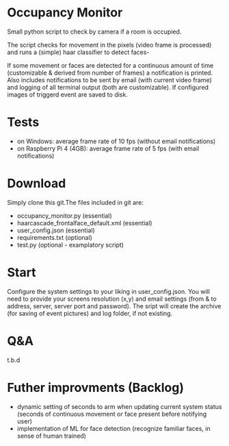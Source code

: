 # Occupancy Monitor
Small python script to check by camera if a room is occupied.

The script checks for movement in the pixels (video frame is processed) and runs a (simple) haar classifier to detect faces-

If some movement or faces are detected for a continuous amount of time (customizable & derived from number of frames) a notification is printed. Also includes notifications to be sent by email (with current video frame) and logging of all terminal output (both are customizable).
If configured images of triggerd event are saved to disk.

# Tests

- on Windows: average frame rate of 10 fps (without email notifications)
- on Raspberry Pi 4 (4GB): average frame rate of 5 fps (with email notifications)

# Download

Simply clone this git.The files included in git are:
- occupancy_monitor.py (essential)
- haarcascade_frontalface_default.xml (essential)
- user_config.json (essential)
- requirements.txt (optional)
- test.py (optional - examplatory script) 

# Start

Configure the system settings to your liking in user_config.json.
You will need to provide your screens resolution (x,y) and email settings (from & to address, server, server port and password).
The sript will create the archive (for saving of event pictures) and log folder, if not existing.

# Q&A
t.b.d

# Futher improvments (Backlog)
- dynamic setting of seconds to arm when updating current system status (seconds of continuous movement or face present before notifying user)
- implementation of ML for face detection (recognize familiar faces, in sense of human trained)
